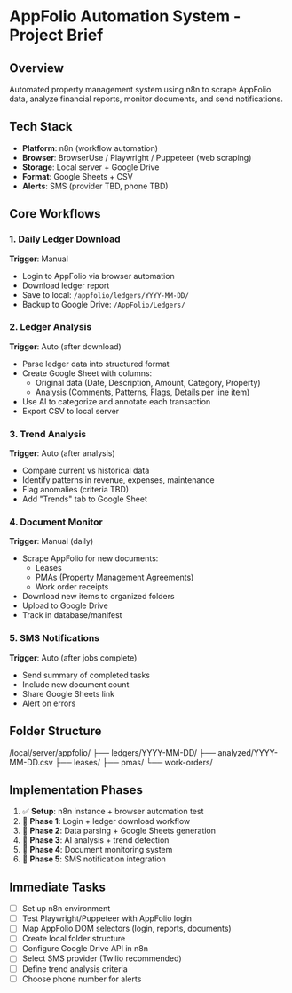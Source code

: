 # AppFolio Automation System - Project Brief

## Overview
Automated property management system using n8n to scrape AppFolio data, analyze financial reports, monitor documents, and send notifications.

## Tech Stack
- **Platform**: n8n (workflow automation)
- **Browser**: BrowserUse / Playwright / Puppeteer (web scraping)
- **Storage**: Local server + Google Drive
- **Format**: Google Sheets + CSV
- **Alerts**: SMS (provider TBD, phone TBD)

## Core Workflows

### 1. Daily Ledger Download
**Trigger**: Manual
- Login to AppFolio via browser automation
- Download ledger report
- Save to local: `/appfolio/ledgers/YYYY-MM-DD/`
- Backup to Google Drive: `/AppFolio/Ledgers/`

### 2. Ledger Analysis
**Trigger**: Auto (after download)
- Parse ledger data into structured format
- Create Google Sheet with columns:
  - Original data (Date, Description, Amount, Category, Property)
  - Analysis (Comments, Patterns, Flags, Details per line item)
- Use AI to categorize and annotate each transaction
- Export CSV to local server

### 3. Trend Analysis
**Trigger**: Auto (after analysis)
- Compare current vs historical data
- Identify patterns in revenue, expenses, maintenance
- Flag anomalies (criteria TBD)
- Add "Trends" tab to Google Sheet

### 4. Document Monitor
**Trigger**: Manual (daily)
- Scrape AppFolio for new documents:
  - Leases
  - PMAs (Property Management Agreements)
  - Work order receipts
- Download new items to organized folders
- Upload to Google Drive
- Track in database/manifest

### 5. SMS Notifications
**Trigger**: Auto (after jobs complete)
- Send summary of completed tasks
- Include new document count
- Share Google Sheets link
- Alert on errors

## Folder Structure

/local/server/appfolio/
├── ledgers/YYYY-MM-DD/
├── analyzed/YYYY-MM-DD.csv
├── leases/
├── pmas/
└── work-orders/

## Implementation Phases
1. ✅ **Setup**: n8n instance + browser automation test
2. 🔨 **Phase 1**: Login + ledger download workflow
3. 🔨 **Phase 2**: Data parsing + Google Sheets generation
4. 🔨 **Phase 3**: AI analysis + trend detection
5. 🔨 **Phase 4**: Document monitoring system
6. 🔨 **Phase 5**: SMS notification integration

## Immediate Tasks
- [ ] Set up n8n environment
- [ ] Test Playwright/Puppeteer with AppFolio login
- [ ] Map AppFolio DOM selectors (login, reports, documents)
- [ ] Create local folder structure
- [ ] Configure Google Drive API in n8n
- [ ] Select SMS provider (Twilio recommended)
- [ ] Define trend analysis criteria
- [ ] Choose phone number for alerts
